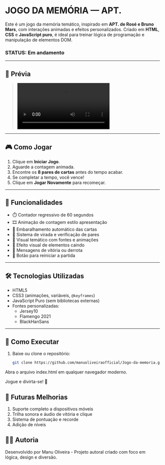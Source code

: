 # JOGO DA MEMÓRIA — APT. 

Este é um jogo da memória temático, inspirado em **APT. de Rosé e Bruno Mars**, com interações animadas e efeitos personalizados. Criado em **HTML**, **CSS** e **JavaScript puro**, é ideal para treinar lógica de programação e manipulação de elementos DOM.

### STATUS: Em andamento

---

## 📸 Prévia

> ![Demonstração do Jogo](previa-jogo-da-memoria.mp4)
---

## 🎮 Como Jogar

1. Clique em **Iniciar Jogo**.
2. Aguarde a contagem animada.
3. Encontre os **8 pares de cartas** antes do tempo acabar.
4. Se completar a tempo, você vence!
5. Clique em **Jogar Novamente** para recomeçar.

---

## 🧠 Funcionalidades

- ⏱️ Contador regressivo de 60 segundos
- 🎞️ Animação de contagem estilo apresentação
- 🔄 Embaralhamento automático das cartas
- 🔁 Sistema de virada e verificação de pares
- 🎨 Visual temático com fontes e animações
- 🎉 Efeito visual de elementos caindo
- 🏁 Mensagens de vitória ou derrota
- 🔁 Botão para reiniciar a partida

---

## 🛠️ Tecnologias Utilizadas

- HTML5
- CSS3 (animações, variáveis, `@keyframes`)
- JavaScript Puro (sem bibliotecas externas)
- Fontes personalizadas:
  - Jersey10
  - Flamengo 2021
  - BlackHanSans

---

## 🚀 Como Executar

1. Baixe ou clone o repositório:
   ```bash
   git clone https://github.com/manuoliveiraofficial/Jogo-da-memoria.git
Abra o arquivo index.html em qualquer navegador moderno.

Jogue e divirta-se! 🎲

## 📌 Futuras Melhorias

1. Suporte completo a dispositivos móveis
2. Trilha sonora e áudio de vitória e clique
3. Sistema de pontuação e recorde
4. Adição de níveis

## 👩‍💻 Autoria

Desenvolvido por Manu Oliveira - Projeto autoral criado com foco em lógica, design e diversão.